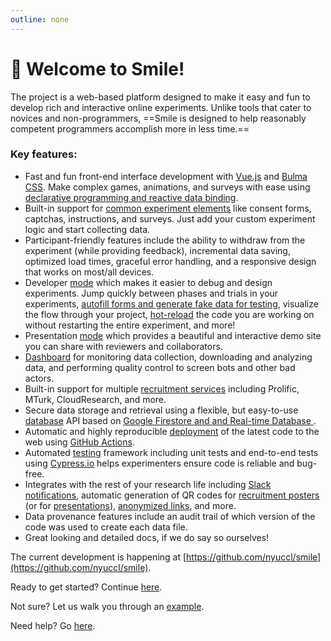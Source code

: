 ```yaml
---
outline: none
---
```


# :wave: Welcome to Smile!

The <SmileText/> project is a web-based platform designed to make it easy and
fun to develop rich and interactive online experiments. Unlike tools that cater
to novices and non-programmers, ==Smile is designed to help reasonably competent
programmers accomplish more in less time.==

### Key features:

- Fast and fun front-end interface development with [Vue.js](https://vuejs.org)
  and [Bulma CSS](https://bulma.io). Make complex games, animations, and surveys
  with ease using
  [declarative programming and reactive data binding](/components#declarative-rendering-and-reactivity).
- Built-in support for [common experiment elements](/views#built-in-views) like
  consent forms, captchas, instructions, and surveys. Just add your custom
  experiment logic and start collecting data.
- Participant-friendly features include the ability to withdraw from the
  experiment (while providing feedback), incremental data saving, optimized load
  times, graceful error handling, and a responsive design that works on most/all
  devices.
- Developer [mode](/developing) which makes it easier to debug and design
  experiments. Jump quickly between phases and trials in your experiments,
  [autofill forms and generate fake data for testing](/autofill), visualize the
  flow through your project, [hot-reload](/developing#hot-module-replacement)
  the code you are working on without restarting the entire experiment, and
  more!
- Presentation [mode](/presentation) which provides a beautiful and interactive
  demo site you can share with reviewers and collaborators.
- [Dashboard](/dashboard) for monitoring data collection, downloading and
  analyzing data, and performing quality control to screen bots and other bad
  actors.
- Built-in support for multiple [recruitment services](/recruitment) including
  Prolific, MTurk, CloudResearch, and more.
- Secure data storage and retrieval using a flexible, but easy-to-use
  [database](/datastorage) API based on
  [Google Firestore and and Real-time Database ](https://firebase.google.com).
- Automatic and highly reproducible [deployment](/deploying) of the latest code
  to the web using [GitHub Actions](https://github.com/features/actions).
- Automated [testing](/testing) framework including unit tests and end-to-end
  tests using [Cypress.io](https://www.cypress.io/) helps experimenters ensure
  code is reliable and bug-free.
- Integrates with the rest of your research life including
  [Slack notifications](/deploying#notifying-the-slack-bot), automatic
  generation of QR codes for
  [recruitment posters](/deploying#notifying-the-slack-bot) (or for
  [presentations](/presentation#qr-code-download)),
  [anonymized links](/deploying#what-url-do-you-send-participants-to), and more.
- Data provenance features include an audit trail of which version of the code
  was used to create each data file.
- Great looking and detailed docs, if we do say so ourselves!

The current development is happening at
[https://github.com/nyuccl/smile](https://github.com/nyuccl/smile).

Ready to get started? Continue [here](/requirements).

Not sure? Let us walk you through an [example](/example).

Need help? Go [here](/help).
